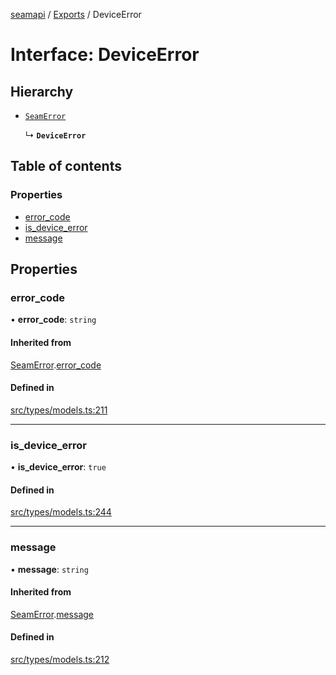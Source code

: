 [seamapi](../README.md) / [Exports](../modules.md) / DeviceError

# Interface: DeviceError

## Hierarchy

- [`SeamError`](SeamError.md)

  ↳ **`DeviceError`**

## Table of contents

### Properties

- [error\_code](DeviceError.md#error_code)
- [is\_device\_error](DeviceError.md#is_device_error)
- [message](DeviceError.md#message)

## Properties

### error\_code

• **error\_code**: `string`

#### Inherited from

[SeamError](SeamError.md).[error_code](SeamError.md#error_code)

#### Defined in

[src/types/models.ts:211](https://github.com/seamapi/javascript-legacy/blob/main/src/types/models.ts#L211)

___

### is\_device\_error

• **is\_device\_error**: ``true``

#### Defined in

[src/types/models.ts:244](https://github.com/seamapi/javascript-legacy/blob/main/src/types/models.ts#L244)

___

### message

• **message**: `string`

#### Inherited from

[SeamError](SeamError.md).[message](SeamError.md#message)

#### Defined in

[src/types/models.ts:212](https://github.com/seamapi/javascript-legacy/blob/main/src/types/models.ts#L212)
